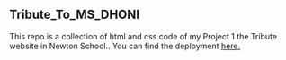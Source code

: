 ## Tribute_To_MS_DHONI
  This repo is a collection of html and css code of my Project 1 the Tribute website in Newton School.. 
  You can find the deployment [here.]
  
  [//]: #
  [here.]:<https://main--comfy-torrone-9a6373.netlify.app/>
